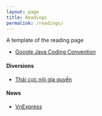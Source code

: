 ```yaml
---
layout: page
title: Readings
permalink: /readings/
---
```


A template of the reading page

* [Google Java Coding Convention](https://google.github.io/styleguide/javaguide.html)

#### Diversions

* [Thái cực nội gia quyền](http://thaicucquyen.com)

#### News

* [VnExpress](http://vnexpress.net)